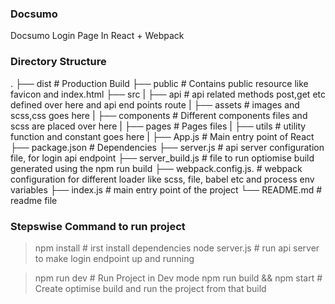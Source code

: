### Docsumo
Docsumo Login Page In React + Webpack

### Directory Structure
>
.
├── dist # Production Build
├── public # Contains public resource like favicon and index.html
├── src
| ├── api # api related methods post,get etc defined over here and api end points route
| ├── assets # images and scss,css goes here
| ├── components # Different components files and scss are placed over here
| ├── pages # Pages files
| ├── utils # utility function and constant goes here
| ├── App.js # Main entry point of React
├── package.json # Dependencies
├── server.js # api server configuration file, for login api endpoint
├── server_build.js # file to run optiomise build generated using the npm run build
├── webpack.config.js. # webpack configuration for different loader like scss, file, babel etc and process env variables
├── index.js # main entry point of the project
└── README.md # readme file

### Stepswise Command to run project
> npm install             # irst install dependencies
> node server.js          # run api server to make login endpoint up and running

> npm run dev                # Run Project in Dev mode
> npm run build && npm start # Create optimise build and run the project from that build
